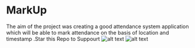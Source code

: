 # MarkUp
 The aim of the project was creating a good attendance system application which will be able to mark attendance on the basis of location and timestamp .Star this Repo to Suppourt
![alt text](https://github.com/nileshteji/MarkUp/blob/master/ScreenShots/WhatsApp%20Image%202020-02-08%20at%2011.01.12%20PM.jpeg "Logo Title Text 1")
![alt text](https://github.com/nileshteji/MarkUp/blob/master/ScreenShots/WhatsApp%20Image%202020-02-08%20at%2011.01.12%20PM(1).jpeg "Logo Title Text 1")

